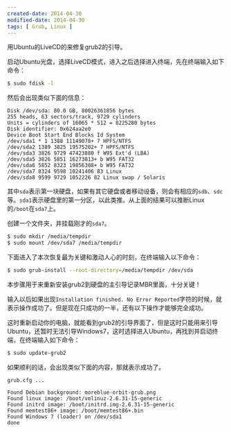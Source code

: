 ```yaml
---
created-date: 2014-04-30
modified-date: 2014-04-30
tags: [ Grub, Linux ]
---
```


用Ubuntu的LiveCD的来修复grub2的引导。

启动Ubuntu光盘，选择LiveCD模式，进入之后选择进入终端，先在终端输入如下命令：

``` bash
$ sudo fdisk -l
```

然后会出现类似下面的信息：

```
Disk /dev/sda: 80.0 GB, 80026361856 bytes
255 heads, 63 sectors/track, 9729 cylinders
Units = cylinders of 16065 * 512 = 8225280 bytes
Disk identifier: 0x624aa2e0
Device Boot Start End Blocks Id System
/dev/sda1 * 1 1388 11149078+ 7 HPFS/NTFS
/dev/sda2 1389 3825 19575202+ 7 HPFS/NTFS
/dev/sda3 3826 9729 47423880 f W95 Ext'd (LBA)
/dev/sda5 3826 5851 16273813+ b W95 FAT32
/dev/sda6 5852 8323 19856308+ b W95 FAT32
/dev/sda7 8324 9598 10241406 83 Linux
/dev/sda8 9599 9729 1052226 82 Linux swap / Solaris
```

其中`sda`表示第一块硬盘，如果有其它硬盘或者移动设备，则会有相应的`sdb`、`sdc`等。`sda1`表示硬盘里的第一分区，以此类推。从上面的结果可以推断Linux的`/boot`在`sda7`上。

创建一个文件夹，并挂载刚才的`sda7`。

``` bash
$ sudo mkdir /media/tempdir
$ sudo mount /dev/sda7 /media/tempdir
```

下面进入了本次恢复最为关键和激动人心的时刻，在终端输入以下命令：

``` bash
$ sudo grub-install --root-directory=/media/tempdir /dev/sda
```

本步骤用于来重新安装grub2到硬盘的主引导记录MBR里面，十分关键！

输入以后如果出现`Installation finished. No Error Reported`字符的时候，就表示操作成功了。但是现在只成功的一半，还有以下操作才能够完全成功。

这时重新启动你的电脑，就能看到grub2的引导界面了，但是这时只能用来引导Ubuntu，还暂时无法引导Windows7，这时选择进入Ubuntu，再找到并启动终端，在终端输入如下命令：

``` bash
$ sudo update-grub2
```

如果顺利的话，会出现类似下面的内容，那就表示成功了。

```
grub.cfg ...

Found Debian background: moreblue-orbit-grub.png
Found linux image: /boot/vmlinuz-2.6.31-15-generic
Found initrd image: /boot/initrd.img-2.6.31-15-generic
Found memtest86+ image: /boot/memtest86+.bin
Found Windows 7 (loader) on /dev/sda1
done
```
